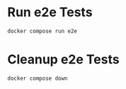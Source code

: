 # Run  e2e Tests

```bash
docker compose run e2e
```

# Cleanup e2e Tests

```bash
docker compose down
```

